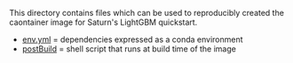 This directory contains files which can be used to reproducibly created the caontainer image for Saturn's LightGBM quickstart.

* [env.yml](./env.yml) = dependencies expressed as a conda environment
* [postBuild](./postBuild) = shell script that runs at build time of the image
